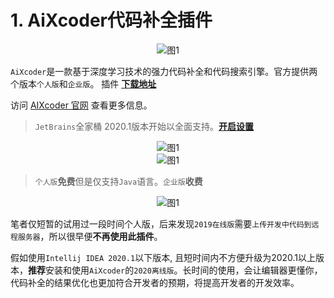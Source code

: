 # 1. AiXcoder代码补全插件

<div align="center"><img src="./images/1002/1.png" alt="图1"/></div>

`AiXcoder`是一款基于深度学习技术的强力代码补全和代码搜索引擎。官方提供两个版本`个人版`和`企业版`。 
插件 **[下载地址](https://plugins.jetbrains.com/plugin/13574-aixcoder-code-completer)**

访问 [AIXcoder 官网](https://www.aixcoder.com/) 查看更多信息。

> `JetBrains`全家桶 2020.1版本开始以全面支持。**[开启设置](/zh-cn/301_常用设置?id=_18-深度学习辅助补全)**

<div align="center"><img src="./images/1002/2.png" alt="图1"/></div>
<div align="center"><img src="./images/1002/3.png" alt="图1"/></div>

> `个人版`**免费**但是仅支持`Java`语言。`企业版`**收费**

<div align="center"><img src="./images/1002/4.png" alt="图1"/></div>

笔者仅短暂的试用过一段时间个人版，后来发现`2019在线版`需要`上传开发中代码到远程服务器`，所以很早便**不再使用此插件**。

假如使用`Intellij IDEA 2020.1`以下版本, 且短时间内不方便升级为2020.1以上版本，**推荐**安装和使用`AiXcoder`的`2020离线版`。长时间的使用，会让编辑器更懂你，代码补全的结果优化也更加符合开发者的预期，将提高开发者的开发效率。
